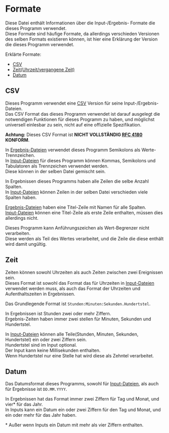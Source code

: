 # Formate
Diese Datei enthält Informationen über die Input-/Ergebnis- Formate die dieses Programm verwendet.  
Diese Formate sind häufige Formate, da allerdings verschieden Versionen des selben Formats existieren können, ist hier eine Erklärung der Version die dieses Programm verwendet.

Erklärte Formate:
 * [CSV](#csv)
 * [Zeit(Uhrzeit/vergangene Zeit)](#zeit)
 * [Datum](#datum)

[Input-Dateien]: input.md

## CSV
Dieses Programm verwendet eine [CSV](https://de.wikipedia.org/wiki/CSV_(Dateiformat)) Version für seine Input-/Ergebnis- Dateien.  
Das CSV Format das dieses Programm verwendet ist darauf ausgelegt die notwendigen Funktionen für dieses Programm zu haben, und möglichst universell einlesbar zu sein, nicht auf eine offizielle Spezifikation.

**Achtung:** Dieses CSV Format ist **NICHT VOLLSTÄNDIG [RFC 4180](https://www.rfc-editor.org/rfc/rfc4180) KONFORM**.

In [Ergebnis-Dateien](output.md) verwendet dieses Programm Semikolons als Werte-Trennzeichen.  
In [Input-Dateien] für dieses Programm können Kommas, Semikolons und Tabulatoren als Trennzeichen verwendet werden.  
Diese können in der selben Datei gemischt sein.

In Ergebnissen dieses Programms haben alle Zeilen die selbe Anzahl Spalten.  
In [Input-Dateien] können Zeilen in der selben Datei verschieden viele Spalten haben.

[Ergebnis-Dateien](output.md) haben eine Titel-Zeile mit Namen für alle Spalten.  
[Input-Dateien] können eine Titel-Zeile als erste Zeile enthalten, müssen dies allerdings nicht.

Dieses Programm kann Anführungszeichen als Wert-Begrenzer nicht verarbeiten.  
Diese werden als Teil des Wertes verarbeitet, und die Zeile die diese enthält wird damit ungültig.

## Zeit
Zeiten können sowohl Uhrzeiten als auch Zeiten zwischen zwei Ereignissen sein.  
Dieses Format ist sowohl das Format das für Uhrzeiten in [Input-Dateien] verwendet werden muss, als auch das Format der Uhrzeiten und Aufenthaltszeiten in Ergebnissen.

Das Grundlegende Format ist `Stunden:Minuten:Sekunden.Hundertstel`.

In Ergebnissen ist Stunden zwei oder mehr Ziffern.  
Ergebnis-Zeiten haben immer zwei stellen für Minuten, Sekunden und Hundertstel.

In [Input-Dateien] können alle Teile(Stunden, Minuten, Sekunden, Hundertstel) ein oder zwei Ziffern sein.  
Hundertstel sind im Input optional.  
Der Input kann keine Millisekunden enthalten.  
Wenn Hundertstel nur eine Stelle hat wird diese als Zehntel verarbeitet.

## Datum
Das Datumsformat dieses Programms, sowohl für [Input-Dateien], als auch für Ergebnisse ist `DD.MM.YYYY`.

In Ergebnissen hat das Format immer zwei Ziffern für Tag und Monat, und vier\* für das Jahr.  
In Inputs kann ein Datum ein oder zwei Ziffern für den Tag und Monat, und ein oder mehr für das Jahr haben.

\* Außer wenn Inputs ein Datum mit mehr als vier Ziffern enthalten.
